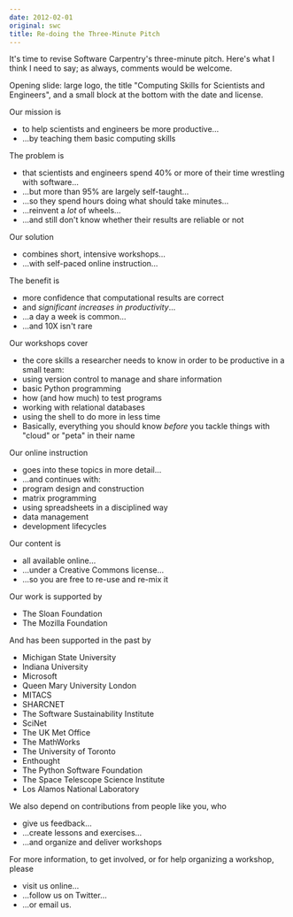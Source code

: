 ```yaml
---
date: 2012-02-01
original: swc
title: Re-doing the Three-Minute Pitch
---
```

<p>It's time to revise Software Carpentry's three-minute pitch. Here's what I think I need to say; as always, comments would be welcome.</p>
<p>Opening slide: large logo, the title "Computing Skills for Scientists and Engineers", and a small block at the bottom with the date and license.</p>
<p>Our mission is</p>
<ul>
<li>to help scientists and engineers be more productive…</li>
<li>…by teaching them basic computing skills</li>
</ul>
<p>The problem is</p>
<ul>
<li>that scientists and engineers spend 40% or more of their time wrestling with software…</li>
<li>…but more than 95% are largely self-taught…</li>
<li>…so they spend hours doing what should take minutes…</li>
<li>…reinvent a <em>lot</em> of wheels…</li>
<li>…and still don't know whether their results are reliable or not</li>
</ul>
<p>Our solution</p>
<ul>
<li>combines short, intensive workshops…</li>
<li>…with self-paced online instruction…</li>
</ul>
<p>The benefit is</p>
<ul>
<li>more confidence that computational results are correct</li>
<li>and <em>significant increases in productivity</em>…</li>
<li>…a day a week is common…</li>
<li>…and 10X isn't rare</li>
</ul>
<p>Our workshops cover</p>
<ul>
<li>the core skills a researcher needs to know in order to be productive in a small team:</li>
<li>using version control to manage and share information</li>
<li>basic Python programming</li>
<li>how (and how much) to test programs</li>
<li>working with relational databases</li>
<li>using the shell to do more in less time</li>
<li>Basically, everything you should know <em>before</em> you tackle things with "cloud" or "peta" in their name</li>
</ul>
<p>Our online instruction</p>
<ul>
<li>goes into these topics in more detail…</li>
<li>…and continues with:</li>
<li>program design and construction</li>
<li>matrix programming</li>
<li>using spreadsheets in a disciplined way</li>
<li>data management</li>
<li>development lifecycles</li>
</ul>
<p>Our content is</p>
<ul>
<li>all available online…</li>
<li>…under a Creative Commons license…</li>
<li>…so you are free to re-use and re-mix it</li>
</ul>
<p>Our work is supported by</p>
<ul>
<li>The Sloan Foundation</li>
<li>The Mozilla Foundation</li>
</ul>
<p>And has been supported in the past by</p>
<ul>
<li>Michigan State University</li>
<li>Indiana University</li>
<li>Microsoft</li>
<li>Queen Mary University London</li>
<li>MITACS</li>
<li>SHARCNET</li>
<li>The Software Sustainability Institute</li>
<li>SciNet</li>
<li>The UK Met Office</li>
<li>The MathWorks</li>
<li>The University of Toronto</li>
<li>Enthought</li>
<li>The Python Software Foundation</li>
<li>The Space Telescope Science Institute</li>
<li>Los Alamos National Laboratory</li>
</ul>
<p>We also depend on contributions from people like you, who</p>
<ul>
<li>give us feedback…</li>
<li>…create lessons and exercises…</li>
<li>…and organize and deliver workshops</li>
</ul>
<p>For more information, to get involved, or for help organizing a workshop, please</p>
<ul>
<li>visit us online…</li>
<li>…follow us on Twitter…</li>
<li>…or email us.</li>
</ul>
